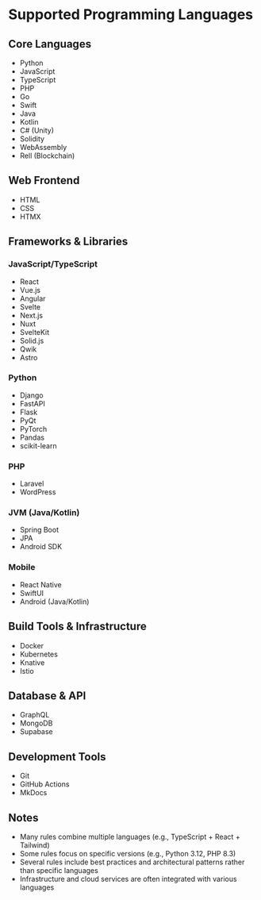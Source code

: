 # Supported Programming Languages

## Core Languages
- Python
- JavaScript
- TypeScript
- PHP
- Go
- Swift
- Java
- Kotlin
- C# (Unity)
- Solidity
- WebAssembly
- Rell (Blockchain)

## Web Frontend
- HTML
- CSS
- HTMX

## Frameworks & Libraries
### JavaScript/TypeScript
- React
- Vue.js
- Angular
- Svelte
- Next.js
- Nuxt
- SvelteKit
- Solid.js
- Qwik
- Astro

### Python
- Django
- FastAPI
- Flask
- PyQt
- PyTorch
- Pandas
- scikit-learn

### PHP
- Laravel
- WordPress

### JVM (Java/Kotlin)
- Spring Boot
- JPA
- Android SDK

### Mobile
- React Native
- SwiftUI
- Android (Java/Kotlin)

## Build Tools & Infrastructure
- Docker
- Kubernetes
- Knative
- Istio

## Database & API
- GraphQL
- MongoDB
- Supabase

## Development Tools
- Git
- GitHub Actions
- MkDocs

## Notes
- Many rules combine multiple languages (e.g., TypeScript + React + Tailwind)
- Some rules focus on specific versions (e.g., Python 3.12, PHP 8.3)
- Several rules include best practices and architectural patterns rather than specific languages
- Infrastructure and cloud services are often integrated with various languages 